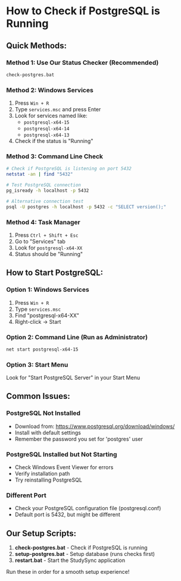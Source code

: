 # How to Check if PostgreSQL is Running

## Quick Methods:

### Method 1: Use Our Status Checker (Recommended)
```bash
check-postgres.bat
```

### Method 2: Windows Services
1. Press `Win + R`
2. Type `services.msc` and press Enter
3. Look for services named like:
   - `postgresql-x64-15`
   - `postgresql-x64-14` 
   - `postgresql-x64-13`
4. Check if the status is "Running"

### Method 3: Command Line Check
```bash
# Check if PostgreSQL is listening on port 5432
netstat -an | find "5432"

# Test PostgreSQL connection
pg_isready -h localhost -p 5432

# Alternative connection test
psql -U postgres -h localhost -p 5432 -c "SELECT version();"
```

### Method 4: Task Manager
1. Press `Ctrl + Shift + Esc`
2. Go to "Services" tab
3. Look for `postgresql-x64-XX`
4. Status should be "Running"

## How to Start PostgreSQL:

### Option 1: Windows Services
1. Press `Win + R`
2. Type `services.msc`
3. Find "postgresql-x64-XX"
4. Right-click → Start

### Option 2: Command Line (Run as Administrator)
```bash
net start postgresql-x64-15
```

### Option 3: Start Menu
Look for "Start PostgreSQL Server" in your Start Menu

## Common Issues:

### PostgreSQL Not Installed
- Download from: https://www.postgresql.org/download/windows/
- Install with default settings
- Remember the password you set for 'postgres' user

### PostgreSQL Installed but Not Starting
- Check Windows Event Viewer for errors
- Verify installation path
- Try reinstalling PostgreSQL

### Different Port
- Check your PostgreSQL configuration file (postgresql.conf)
- Default port is 5432, but might be different

## Our Setup Scripts:

1. **check-postgres.bat** - Check if PostgreSQL is running
2. **setup-postgres.bat** - Setup database (runs checks first)
3. **restart.bat** - Start the StudySync application

Run these in order for a smooth setup experience!
